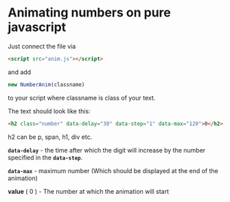 # Animating numbers on pure javascript

Just connect the file via
```html 
<script src="anim.js"></script>
```
and add
```js
new NumberAnim(classname)
```  
to your script where classname is class of your text.

The text should look like this:
```html
<h2 class="number" data-delay="30" data-step="1" data-max="120">0</h2>
```

h2 can be p, span, h1, div etc.


**`data-delay`** - the time after which the digit will increase by the number specified in the **`data-step`**.

**`data-max`** - maximum number (Which should be displayed at the end of the animation)

**value** ( 0 ) - The number at which the animation will start
